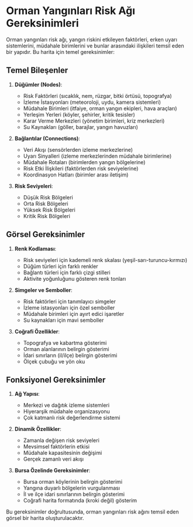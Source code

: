 # Orman Yangınları Risk Ağı Gereksinimleri

Orman yangınları risk ağı, yangın riskini etkileyen faktörleri, erken uyarı sistemlerini, müdahale birimlerini ve bunlar arasındaki ilişkileri temsil eden bir yapıdır. Bu harita için temel gereksinimler:

## Temel Bileşenler
1. **Düğümler (Nodes)**: 
   - Risk Faktörleri (sıcaklık, nem, rüzgar, bitki örtüsü, topografya)
   - İzleme İstasyonları (meteoroloji, uydu, kamera sistemleri)
   - Müdahale Birimleri (itfaiye, orman yangın ekipleri, hava araçları)
   - Yerleşim Yerleri (köyler, şehirler, kritik tesisler)
   - Karar Verme Merkezleri (yönetim birimleri, kriz merkezleri)
   - Su Kaynakları (göller, barajlar, yangın havuzları)

2. **Bağlantılar (Connections)**:
   - Veri Akışı (sensörlerden izleme merkezlerine)
   - Uyarı Sinyalleri (izleme merkezlerinden müdahale birimlerine)
   - Müdahale Rotaları (birimlerden yangın bölgelerine)
   - Risk Etki İlişkileri (faktörlerden risk seviyelerine)
   - Koordinasyon Hatları (birimler arası iletişim)

3. **Risk Seviyeleri**:
   - Düşük Risk Bölgeleri
   - Orta Risk Bölgeleri
   - Yüksek Risk Bölgeleri
   - Kritik Risk Bölgeleri

## Görsel Gereksinimler
1. **Renk Kodlaması**:
   - Risk seviyeleri için kademeli renk skalası (yeşil-sarı-turuncu-kırmızı)
   - Düğüm türleri için farklı renkler
   - Bağlantı türleri için farklı çizgi stilleri
   - Aktivite yoğunluğunu gösteren renk tonları

2. **Simgeler ve Semboller**:
   - Risk faktörleri için tanımlayıcı simgeler
   - İzleme istasyonları için özel semboller
   - Müdahale birimleri için ayırt edici işaretler
   - Su kaynakları için mavi semboller

3. **Coğrafi Özellikler**:
   - Topografya ve kabartma gösterimi
   - Orman alanlarının belirgin gösterimi
   - İdari sınırların (il/ilçe) belirgin gösterimi
   - Ölçek çubuğu ve yön oku

## Fonksiyonel Gereksinimler
1. **Ağ Yapısı**:
   - Merkezi ve dağıtık izleme sistemleri
   - Hiyerarşik müdahale organizasyonu
   - Çok katmanlı risk değerlendirme sistemi

2. **Dinamik Özellikler**:
   - Zamanla değişen risk seviyeleri
   - Mevsimsel faktörlerin etkisi
   - Müdahale kapasitesinin değişimi
   - Gerçek zamanlı veri akışı

3. **Bursa Özelinde Gereksinimler**:
   - Bursa orman köylerinin belirgin gösterimi
   - Yangına duyarlı bölgelerin vurgulanması
   - İl ve ilçe idari sınırlarının belirgin gösterimi
   - Coğrafi harita formatında (kroki değil) gösterim

Bu gereksinimler doğrultusunda, orman yangınları risk ağını temsil eden görsel bir harita oluşturulacaktır.
